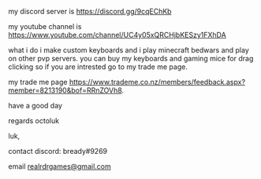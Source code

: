 my discord server is https://discord.gg/9cqEChKb 

my youtube channel is https://www.youtube.com/channel/UC4y05xQRCHjbKESzy1FXhDA

what i do   i make custom keyboards and i play minecraft bedwars and play on other pvp servers.  you can buy my keyboards and gaming mice for drag clicking so if you are intrested go to my trade me page.

my trade me page    https://www.trademe.co.nz/members/feedback.aspx?member=8213190&bof=RRnZOVh8.

have a good day

regards octoluk

luk,


contact
discord:  bready#9269  

email  realrdrgames@gmail.com 
